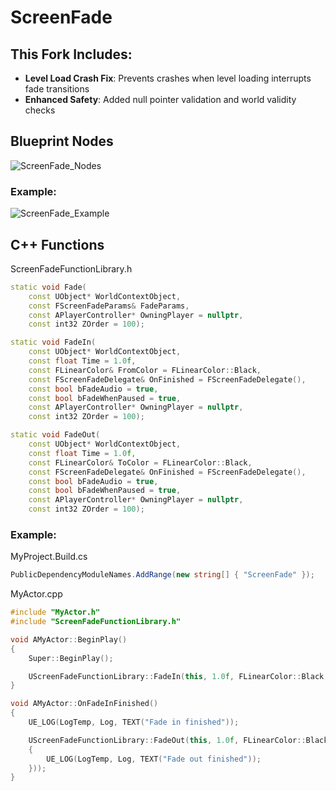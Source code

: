 # ScreenFade

## This Fork Includes:
- **Level Load Crash Fix**: Prevents crashes when level loading interrupts fade transitions
- **Enhanced Safety**: Added null pointer validation and world validity checks

## Blueprint Nodes

![ScreenFade_Nodes](https://github.com/suramaru517/ScreenFade/assets/50897830/4ca3e356-4013-4d6e-b807-4b58ac5d737b)

### Example:

![ScreenFade_Example](https://github.com/suramaru517/ScreenFade/assets/50897830/2847003b-df47-4853-a367-e08f53c99378)

## C++ Functions

ScreenFadeFunctionLibrary.h

```cpp
static void Fade(
	const UObject* WorldContextObject,
	const FScreenFadeParams& FadeParams,
	const APlayerController* OwningPlayer = nullptr,
	const int32 ZOrder = 100);

static void FadeIn(
	const UObject* WorldContextObject,
	const float Time = 1.0f,
	const FLinearColor& FromColor = FLinearColor::Black,
	const FScreenFadeDelegate& OnFinished = FScreenFadeDelegate(),
	const bool bFadeAudio = true,
	const bool bFadeWhenPaused = true,
	const APlayerController* OwningPlayer = nullptr,
	const int32 ZOrder = 100);

static void FadeOut(
	const UObject* WorldContextObject,
	const float Time = 1.0f,
	const FLinearColor& ToColor = FLinearColor::Black,
	const FScreenFadeDelegate& OnFinished = FScreenFadeDelegate(),
	const bool bFadeAudio = true,
	const bool bFadeWhenPaused = true,
	const APlayerController* OwningPlayer = nullptr,
	const int32 ZOrder = 100);
```

### Example:

MyProject.Build.cs

```cs
PublicDependencyModuleNames.AddRange(new string[] { "ScreenFade" });
```

MyActor.cpp

```cpp
#include "MyActor.h"
#include "ScreenFadeFunctionLibrary.h"

void AMyActor::BeginPlay()
{
	Super::BeginPlay();

	UScreenFadeFunctionLibrary::FadeIn(this, 1.0f, FLinearColor::Black, FScreenFadeDelegate::CreateUObject(this, &AMyActor::OnFadeInFinished));
}

void AMyActor::OnFadeInFinished()
{
	UE_LOG(LogTemp, Log, TEXT("Fade in finished"));

	UScreenFadeFunctionLibrary::FadeOut(this, 1.0f, FLinearColor::Black, FScreenFadeDelegate::CreateLambda([]()
	{
		UE_LOG(LogTemp, Log, TEXT("Fade out finished"));
	}));
}
```

